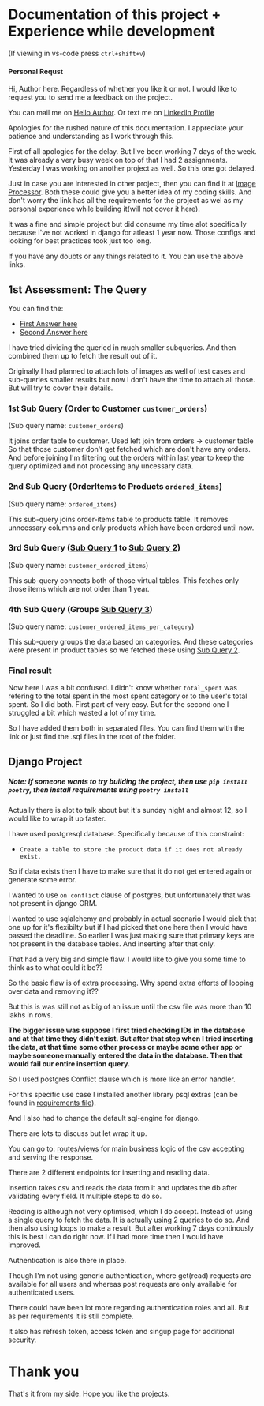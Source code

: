 # Documentation of this project + Experience while development

(If viewing in vs-code press `ctrl+shift+v`)

#### Personal Requst
Hi, Author here. Regardless of whether you like it or not. I would like to request you to send me a feedback on the project.

You can mail me on [Hello Author](mailto:thsibtima1999@gmail.com).
Or text me on [LinkedIn Profile](https://www.linkedin.com/in/amit-bisht-4b07b3201/)

Apologies for the rushed nature of this documentation. I appreciate your patience and understanding as I work through this.

First of all apologies for the delay. But I've been working 7 days of the week. It was already a very busy week on top of that I had 2 assignments. Yesterday I was working on another project as well. So this one got delayed.

Just in case you are interested in other project, then you can find it at [Image Processor](https://github.com/Confused-Tima/Image-Processor/blob/main/README.md).
Both these could give you a better idea of my coding skills. And don't worry the link has all the requirements for the project as wel as my personal experience while building it(will not cover it here).


It was a fine and simple project but did consume my time alot specifically because I've not worked in django for atleast 1 year now. Those configs and looking for best practices took just too long.

If you have any doubts or any things related to it. You can use the above links.

## 1st Assessment: The Query

You can find the:
- [First Answer here](UserCategorySpent.sql)
- [Second Answer here](UserTotalSpentQuery.sql)

I have tried dividing the queried in much smaller subqueries. And then combined them up to fetch the result out of it.

Originally I had planned to attach lots of images as well of test cases and sub-queries smaller results but now I don't have the time to attach all those. But will try to cover their details.

### 1st Sub Query (Order to Customer `customer_orders`)
(Sub query name: `customer_orders`)

It joins order table to customer. Used left join from orders -> customer table
So that those customer don't get fetched which are don't have any orders. And before joining I'm filtering out the orders within last year to keep the query optimized and not processing any uncessary data.

### 2nd Sub Query (OrderItems to Products `ordered_items`)
(Sub query name: `ordered_items`)

This sub-query joins order-items table to products table. It removes unncessary columns and only products which have been ordered until now.

### 3rd Sub Query ([Sub Query 1](#1st-sub-query-order-to-customer-customer_orders) to [Sub Query 2](#2nd-sub-query-orderitems-to-products-ordered_items))
(Sub query name: `customer_ordered_items`)

This sub-query connects both of those virtual tables. This fetches only those items which are not older than 1 year.

### 4th Sub Query (Groups [Sub Query 3](#3rd-sub-query-sub-query-1-to-sub-query-2))
(Sub query name: `customer_ordered_items_per_category`)

This sub-query groups the data based on categories. And these categories were present in product tables so we fetched these using [Sub Query 2](#2nd-sub-query-orderitems-to-products-ordered_items).

### Final result

Now here I was a bit confused. I didn't know whether `total_spent` was refering to the total spent in the most spent category or to the user's total spent. So I did both. First part of very easy. But for the second one I struggled a bit which wasted a lot of my time.

So I have added them both in separated files.
You can find them with the link or just find the .sql files in the root of the folder.


## Django Project

##### Note: If someone wants to try building the project, then use `pip install poetry`, then install requirements using `poetry install`

Actually there is alot to talk about but it's sunday night and almost 12, so I would like to wrap it up faster.

I have used postgresql database. Specifically because of this constraint:
- `Create a table to store the product data if it does not already exist.`

So if data exists then I have to make sure that it do not get entered again or generate some error.

I wanted to use `on conflict` clause of postgres, but unfortunately that was not present in django ORM.

I wanted to use sqlalchemy and probably in actual scenario I would pick that one up for it's flexibilty but if I had picked that one here then I would have passed the deadline. So earlier I was just making sure that primary keys are not present in the database tables. And inserting after that only.

That had a very big and simple flaw. I would like to give you some time to think as to what could it be??

So the basic flaw is of extra processing. Why spend extra efforts of looping over data and removing it??

But this is was still not as big of an issue until the csv file was more than 10 lakhs in rows.

**The bigger issue was suppose I first tried checking IDs in the database and at that time they didn't exist. But after that step when I tried inserting the data, at that time some other process or maybe some other app or maybe someone manually entered the data in the database. Then that would fail our entire insertion query.**

So I used postgres Conflict clause which is more like an error handler.

For this specific use case I installed another library psql extras (can be found in [requirements file](pyproject.toml)).

And I also had to change the default sql-engine for django.

There are lots to discuss but let wrap it up.

You can go to: [routes/views](data_processor/views.py) for main business logic of the csv accepting and serving the response.

There are 2 different endpoints for inserting and reading data.

Insertion takes csv and reads the data from it and updates the db after validating every field.
It multiple steps to do so.

Reading is although not very optimised, which I do accept. Instead of using a single query to fetch the data. It is actually using 2 queries to do so. And then also using loops to make a result. But after working 7 days continously this is best I can do right now. If I had more time then I would have improved.


Authentication is also there in place. 

Though I'm not using generic authentication, where get(read) requests are available for all users and whereas post requests are only available for authenticated users.

There could have been lot more regarding authentication roles and all. But as per requirements it is still complete.

It also has refresh token, access token and singup page for additional security.

# Thank you
That's it from my side. Hope you like the projects.
